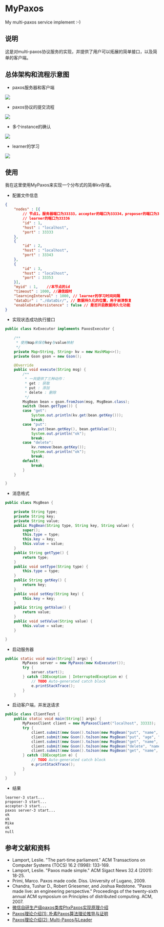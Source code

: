 # MyPaxos

My multi-paxos service implement :-)  

## 说明

这是对multi-paxos协议服务的实现，并提供了用户可以拓展的简单接口，以及简单的客户端。

## 总体架构和流程示意图

* paxos服务器和客户端

![](http://7xrlnt.com1.z0.glb.clouddn.com/mypaxos.png)

* paxos协议的提交流程

![](http://7xrlnt.com1.z0.glb.clouddn.com/mypaxos-2.png)

* 多个instance的确认

![](http://7xrlnt.com1.z0.glb.clouddn.com/mypaxos-3.png)

* learner的学习

![](http://7xrlnt.com1.z0.glb.clouddn.com/mypaxos-4.png)

## 使用

我在这里使用MyPaxos来实现一个分布式的简单kv存储。

* 配置文件信息

```json
{
    "nodes" : [{
        // 节点1，服务器端口为33333，accepter的端口为33334，proposer的端口为33335
        // learner的端口为33336
        "id" : 1,
        "host" : "localhost",
        "port" : 33333
    },
    {
        "id" : 2,
        "host" : "localhost",
        "port" : 33343
    },
    {
        "id" : 3,
        "host" : "localhost",
        "port" : 33353
    }],
    "myid" : 1,    //本节点的id
    "timeout" : 1000, //通信超时
    "learningInterval" : 1000, // learner的学习时间间隔
    "dataDir" : "./dataDir/", // 数据持久化的位置，用于崩溃恢复
    "enableDataPersistence" : false // 是否开启数据持久化功能
}
```

* 实现状态成功执行接口

```java
public class KvExecutor implements PaxosExecutor {
	
	/**
	 * 使用map来保存key与value映射
	 */
	private Map<String, String> kv = new HashMap<>();
	private Gson gson = new Gson();

	@Override
	public void execute(String msg) {
		/**
		 * 一共提供了三种动作：
		 * get : 获取
		 * put : 添加
		 * delete : 删除
		 */
		MsgBean bean = gson.fromJson(msg, MsgBean.class);
		switch (bean.getType()) {
		case "get":
			System.out.println(kv.get(bean.getKey()));
			break;
		case "put":
			kv.put(bean.getKey(), bean.getValue());
			System.out.println("ok");
			break;
		case "delete":
			kv.remove(bean.getKey());
			System.out.println("ok");
			break;
		default:
			break;
		}
	}

}
```

* 消息格式

```java
public class MsgBean {
	
	private String type;
	private String key;
	private String value;
	public MsgBean(String type, String key, String value) {
		super();
		this.type = type;
		this.key = key;
		this.value = value;
	}
	public String getType() {
		return type;
	}
	public void setType(String type) {
		this.type = type;
	}
	public String getKey() {
		return key;
	}
	public void setKey(String key) {
		this.key = key;
	}
	public String getValue() {
		return value;
	}
	public void setValue(String value) {
		this.value = value;
	}

}
```

* 启动服务器

```java
public static void main(String[] args) {
		MyPaxos server = new MyPaxos(new KvExecutor());
		try {
			server.start();
		} catch (IOException | InterruptedException e) {
			// TODO Auto-generated catch block
			e.printStackTrace();
		}
	}
```

* 启动客户端，并发送请求

```java
public class ClientTest {
	public static void main(String[] args) {
		MyPaxosClient client = new MyPaxosClient("localhost", 33333);
		try {
			client.submit(new Gson().toJson(new MsgBean("put", "name", "Mike")));
			client.submit(new Gson().toJson(new MsgBean("put", "age", "22")));
			client.submit(new Gson().toJson(new MsgBean("get", "name", "")));
			client.submit(new Gson().toJson(new MsgBean("delete", "name", "")));
			client.submit(new Gson().toJson(new MsgBean("get", "name", "")));
		} catch (IOException e) {
			// TODO Auto-generated catch block
			e.printStackTrace();
		}
	}
}
```

* 结果

```
learner-3 start...
proposer-3 start...
accepter-3 start...
paxos server-3 start...
ok
ok
Mike
ok
null
```

## 参考文献和资料

* Lamport, Leslie. "The part-time parliament." ACM Transactions on Computer Systems (TOCS) 16.2 (1998): 133-169.
* Lamport, Leslie. "Paxos made simple." ACM Sigact News 32.4 (2001): 18-25.
* Primi, Marco. Paxos made code. Diss. University of Lugano, 2009.
* Chandra, Tushar D., Robert Griesemer, and Joshua Redstone. "Paxos made live: an engineering perspective." Proceedings of the twenty-sixth annual ACM symposium on Principles of distributed computing. ACM, 2007.
* [微信自研生产级paxos类库PhxPaxos实现原理介绍](http://mp.weixin.qq.com/s?__biz=MzI4NDMyNTU2Mw==&mid=2247483695&idx=1&sn=91ea422913fc62579e020e941d1d059e#rd)
* [Paxos理论介绍(1): 朴素Paxos算法理论推导与证明](https://zhuanlan.zhihu.com/p/21438357?refer=lynncui)
* [Paxos理论介绍(2): Multi-Paxos与Leader](https://zhuanlan.zhihu.com/p/21466932?refer=lynncui)